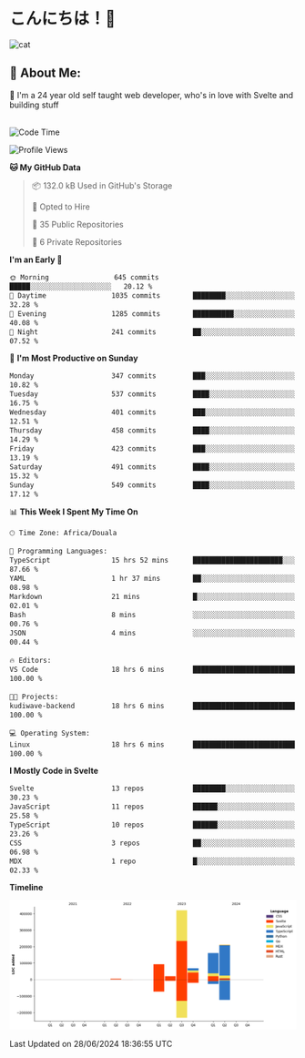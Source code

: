 

# こんにちは！🙂  
![cat](https://github.com/michaelnji/michaelnji/assets/73862378/606e99e9-2c18-4853-8722-991e4af8eae6)

## 💫 About Me:
🙂 I'm a 24 year old self taught web developer, who's in love with Svelte and building stuff <br><br>

<!--START_SECTION:waka-->
![Code Time](http://img.shields.io/badge/Code%20Time-718%20hrs%2017%20mins-blue)

![Profile Views](http://img.shields.io/badge/Profile%20Views-246-blue)

**🐱 My GitHub Data** 

> 📦 132.0 kB Used in GitHub's Storage 
 > 
> 💼 Opted to Hire
 > 
> 📜 35 Public Repositories 
 > 
> 🔑 6 Private Repositories 
 > 
**I'm an Early 🐤** 

```text
🌞 Morning                645 commits         █████░░░░░░░░░░░░░░░░░░░░   20.12 % 
🌆 Daytime                1035 commits        ████████░░░░░░░░░░░░░░░░░   32.28 % 
🌃 Evening                1285 commits        ██████████░░░░░░░░░░░░░░░   40.08 % 
🌙 Night                  241 commits         ██░░░░░░░░░░░░░░░░░░░░░░░   07.52 % 
```
📅 **I'm Most Productive on Sunday** 

```text
Monday                   347 commits         ███░░░░░░░░░░░░░░░░░░░░░░   10.82 % 
Tuesday                  537 commits         ████░░░░░░░░░░░░░░░░░░░░░   16.75 % 
Wednesday                401 commits         ███░░░░░░░░░░░░░░░░░░░░░░   12.51 % 
Thursday                 458 commits         ████░░░░░░░░░░░░░░░░░░░░░   14.29 % 
Friday                   423 commits         ███░░░░░░░░░░░░░░░░░░░░░░   13.19 % 
Saturday                 491 commits         ████░░░░░░░░░░░░░░░░░░░░░   15.32 % 
Sunday                   549 commits         ████░░░░░░░░░░░░░░░░░░░░░   17.12 % 
```


📊 **This Week I Spent My Time On** 

```text
🕑︎ Time Zone: Africa/Douala

💬 Programming Languages: 
TypeScript               15 hrs 52 mins      ██████████████████████░░░   87.66 % 
YAML                     1 hr 37 mins        ██░░░░░░░░░░░░░░░░░░░░░░░   08.98 % 
Markdown                 21 mins             █░░░░░░░░░░░░░░░░░░░░░░░░   02.01 % 
Bash                     8 mins              ░░░░░░░░░░░░░░░░░░░░░░░░░   00.76 % 
JSON                     4 mins              ░░░░░░░░░░░░░░░░░░░░░░░░░   00.44 % 

🔥 Editors: 
VS Code                  18 hrs 6 mins       █████████████████████████   100.00 % 

🐱‍💻 Projects: 
kudiwave-backend         18 hrs 6 mins       █████████████████████████   100.00 % 

💻 Operating System: 
Linux                    18 hrs 6 mins       █████████████████████████   100.00 % 
```

**I Mostly Code in Svelte** 

```text
Svelte                   13 repos            ████████░░░░░░░░░░░░░░░░░   30.23 % 
JavaScript               11 repos            ██████░░░░░░░░░░░░░░░░░░░   25.58 % 
TypeScript               10 repos            ██████░░░░░░░░░░░░░░░░░░░   23.26 % 
CSS                      3 repos             ██░░░░░░░░░░░░░░░░░░░░░░░   06.98 % 
MDX                      1 repo              █░░░░░░░░░░░░░░░░░░░░░░░░   02.33 % 
```



**Timeline**

![Lines of Code chart](https://raw.githubusercontent.com/michaelnji/michaelnji/main/assets/bar_graph.png)


 Last Updated on 28/06/2024 18:36:55 UTC
<!--END_SECTION:waka-->
